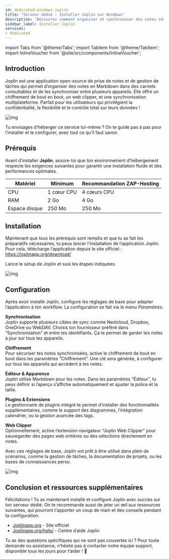 ```yaml
---
id: dedicated-windows-joplin
title: "Serveur dédié : Installer Joplin sur Windows"
description: "Découvrez comment organiser et synchroniser des notes sécurisées basées sur Markdown sur plusieurs appareils avec Joplin pour plus de confidentialité et de productivité → En savoir plus maintenant"
sidebar_label: Installer Joplin
services:
- dedicated
---
```


import Tabs from '@theme/Tabs';
import TabItem from '@theme/TabItem';
import InlineVoucher from '@site/src/components/InlineVoucher';

## Introduction

Joplin est une application open-source de prise de notes et de gestion de tâches qui permet d’organiser des notes en Markdown dans des carnets consultables et de les synchroniser entre plusieurs appareils. Elle offre un chiffrement de bout en bout, un web clipper, et une synchronisation multiplateforme. Parfait pour les utilisateurs qui privilégient la confidentialité, la flexibilité et le contrôle total sur leurs données !

![img](https://screensaver01.zap-hosting.com/index.php/s/bqFberi2tRqobRn/preview)

Tu envisages d’héberger ce service toi-même ? On te guide pas à pas pour l’installer et le configurer, avec tout ce qu’il faut savoir.

<InlineVoucher />

## Prérequis

Avant d’installer **Joplin**, assure-toi que ton environnement d’hébergement respecte les exigences suivantes pour garantir une installation fluide et des performances optimales.

| Matériel | Minimum | Recommandation ZAP-Hosting |
| ---------- | ------------ | -------------------------- |
| CPU | 1 cœur CPU | 4 cœurs CPU |
| RAM | 2 Go | 4 Go |
| Espace disque | 250 Mo | 250 Mo |

## Installation

Maintenant que tous les prérequis sont remplis et que tu as fait les préparatifs nécessaires, tu peux lancer l’installation de l’application Joplin. Pour cela, télécharge l’application depuis le site officiel : https://joplinapp.org/download/

Lance le setup de Joplin et suis les étapes indiquées.

![img](https://screensaver01.zap-hosting.com/index.php/s/sRkz7mJdB6ispSf/download)

## Configuration

Après avoir installé Joplin, configure les réglages de base pour adapter l’application à ton workflow. La configuration se fait via le menu *Paramètres*.

**Synchronisation**  
Joplin supporte plusieurs cibles de sync comme Nextcloud, Dropbox, OneDrive ou WebDAV. Choisis ton fournisseur préféré dans “Synchronisation” et entre tes identifiants. Ça te permet de garder tes notes à jour sur tous tes appareils.

**Chiffrement**  
Pour sécuriser tes notes synchronisées, active le chiffrement de bout en bout dans les paramètres “Chiffrement”. Une clé sera générée, à configurer sur tous les appareils qui accèdent à tes notes.

**Éditeur & Apparence**  
Joplin utilise Markdown pour les notes. Dans les paramètres “Éditeur”, tu peux définir si l’aperçu s’affiche automatiquement et ajuster la police et la taille.

**Plugins & Extensions**  
Le gestionnaire de plugins intégré te permet d’installer des fonctionnalités supplémentaires, comme le support des diagrammes, l’intégration calendrier, ou la gestion avancée des tags.

**Web Clipper**  
Optionnellement, active l’extension navigateur “Joplin Web Clipper” pour sauvegarder des pages web entières ou des sélections directement en notes.

Avec ces réglages de base, Joplin est prêt à être utilisé dans plein de scénarios, comme la gestion de tâches, la documentation de projets, ou les bases de connaissances perso.

![img](https://screensaver01.zap-hosting.com/index.php/s/G7gMLyzgyTEjoNf/preview)

## Conclusion et ressources supplémentaires

Félicitations ! Tu as maintenant installé et configuré Joplin avec succès sur ton serveur dédié. On te recommande aussi de jeter un œil aux ressources suivantes, qui pourront t’apporter un coup de main et des conseils pendant ta configuration.

- [Joplinapp.org](https://joplin.org/) - Site officiel  
- [Joplinapp.org/help/](https://joplinapp.org/help/) - Centre d’aide Joplin

Tu as des questions spécifiques qui ne sont pas couvertes ici ? Pour toute demande ou assistance, n’hésite pas à contacter notre équipe support, disponible tous les jours pour t’aider ! 🙂

<InlineVoucher />